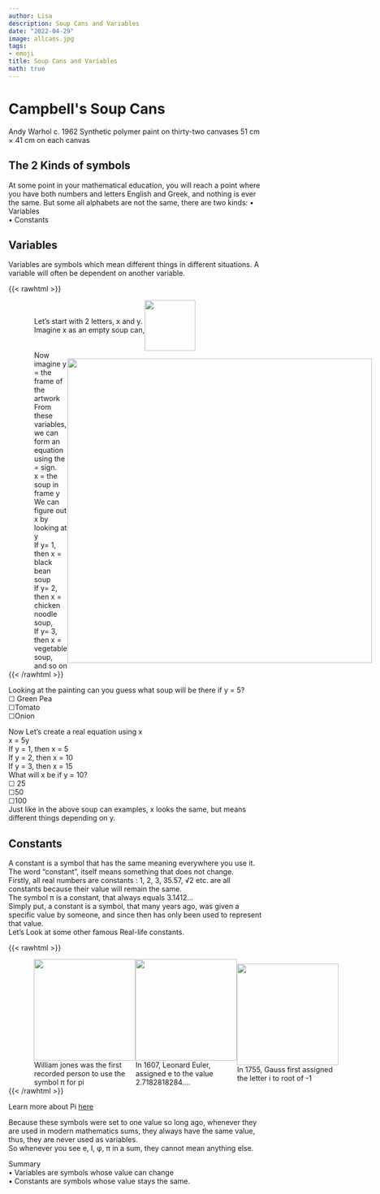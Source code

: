```yaml
---
author: Lisa
description: Soup Cans and Variables
date: "2022-04-29"
image: allcans.jpg
tags:
- emoji
title: Soup Cans and Variables
math: true
---
```


# Campbell's Soup Cans
Andy Warhol c. 1962
Synthetic polymer paint on thirty-two canvases
51 cm × 41 cm on each canvas


## The 2 Kinds of symbols  
At some point in your mathematical education, you will reach a point where you have both numbers and letters English and Greek, and nothing is ever the same.
But some all alphabets are not the same, there are two kinds:
•	Variables  
•	Constants  
## Variables  
Variables are symbols which mean different things in different situations. A variable will often be dependent on another variable.  

{{< rawhtml >}}
<div style="display: flex; width:100%;padding-left:10%;align-items: center; ">
<div class="twocolumn">
Let’s start with 2 letters, x and y.   
<br>Imagine x as an empty soup can,   
</div>
<div class="twocolumn">
<img src="/images/soupcan.jpg" style="width:100px;">
</div>
</div>

<div style="display: flex; width:100%;padding-left:10%;align-items: center; ">
<div class="twocolumn">
Now imagine y = the frame of the artwork <br>
From these variables, we can form an equation using the = sign.  <br>
x = the soup in frame y  <br>
We can figure out x by looking at y  <br>
If y= 1, then x = black bean soup  <br>
If y= 2, then x = chicken noodle soup,   <br>
If y= 3, then x = vegetable soup, and so on  <br>
</div>
<div class="twocolumn">
<img src="/images/allcans.jpg" style="width:600px;">
</div>
</div>
{{< /rawhtml >}}

Looking at the painting can you guess what soup will be there if y = 5?  <br>
☐ Green Pea  <br>
☐Tomato   <br>
☐Onion    <br>


Now Let’s create a real equation using x  
x = 5y  
If y = 1, then x = 5  
If y = 2, then x = 10  
If y = 3, then x = 15  
What will x be if y = 10?  
☐ 25  
☐50  
☐100  
Just like in the above soup can examples, x looks the same, but means different things depending on y.  

## Constants
A constant is a symbol that has the same meaning everywhere you use it. The word “constant”, itself means something that does not change.   
Firstly, all real numbers are constants : 1, 2, 3, 35.57, √2 etc. are all constants because their value will remain the same.  
The symbol π is a constant, that always equals 3.1412…  
Simply put, a constant is a symbol, that many years ago, was given a specific value by someone, and since then has only been used to represent that value.  
Let’s Look at some other famous Real-life constants.  

{{< rawhtml >}}
<div style="display: flex; width:100%;padding-left:10%;align-items: center; ">
<div class="threecolumn">
<img src="/images/jones.jpg" style="width:200px;"> 
<br> William jones was the first recorded person to use the symbol π for pi 
</div>
<div class="threecolumn">
<img src="/images/euler.webp" style="width:200px;">
<br>In 1607, Leonard Euler, assigned e to the value 2.7182818284….
</div>
<div class="threecolumn">
<img src="/images/gauss.jpg" style="width:200px;">
<br>In 1755, Gauss first assigned the letter i to root of -1 
</div>
</div>   
{{< /rawhtml >}}

Learn more about Pi [here](/pi-and-the-vitruvian-man)

Because these symbols were set to one value so long ago, whenever they are used in modern mathematics sums, they always have the same value, thus, they are never used as variables.  
So whenever you see e, I, φ, π in a sum, they cannot mean anything else.  



 Summary  
•	Variables are symbols whose value can change    
•	Constants are symbols whose value stays the same.   



